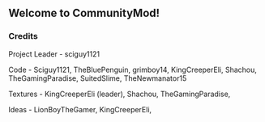 ## Welcome to CommunityMod!


### Credits
Project Leader - sciguy1121

Code 	  - Sciguy1121,
		TheBluePenguin, 
	        grimboy14, 
	        KingCreeperEli, 
	        Shachou, 
	        TheGamingParadise, 
	        SuitedSlime,
		TheNewmanator15
	   
Textures  - KingCreeperEli (leader),
          	Shachou, 
		TheGamingParadise, 

Ideas	- LionBoyTheGamer,
		KingCreeperEli,
